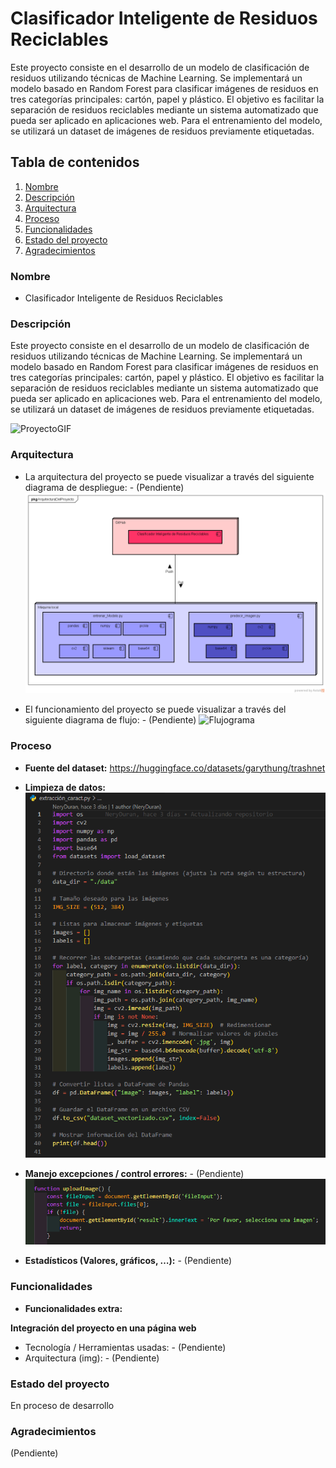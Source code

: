 # Clasificador Inteligente de Residuos Reciclables

Este proyecto consiste en el desarrollo de un modelo de clasificación de residuos utilizando técnicas de Machine Learning. Se implementará un modelo basado en Random Forest para clasificar imágenes de residuos en tres categorías principales: cartón, papel y plástico. El objetivo es facilitar la separación de residuos reciclables mediante un sistema automatizado que pueda ser aplicado en aplicaciones web. Para el entrenamiento del modelo, se utilizará un dataset de imágenes de residuos previamente etiquetadas.

## Tabla de contenidos

1. [Nombre](#Nombre)
2. [Descripción](#Descripción)
3. [Arquitectura](#Arquitectura)
4. [Proceso](#Proceso)
5. [Funcionalidades](#Funcionalidades)
6. [Estado del proyecto](#EstadoDelProyecto)
7. [Agradecimientos](#Agradecimientos)


### Nombre
* Clasificador Inteligente de Residuos Reciclables

### Descripción
Este proyecto consiste en el desarrollo de un modelo de clasificación de residuos utilizando técnicas de Machine Learning. Se implementará un modelo basado en Random Forest para clasificar imágenes de residuos en tres categorías principales: cartón, papel y plástico. El objetivo es facilitar la separación de residuos reciclables mediante un sistema automatizado que pueda ser aplicado en aplicaciones web. Para el entrenamiento del modelo, se utilizará un dataset de imágenes de residuos previamente etiquetadas.

![ProyectoGIF](img/ProyectoGIF.gif)

### Arquitectura
- La arquitectura del proyecto se puede visualizar a través del siguiente diagrama de despliegue: - (Pendiente)
    ![DiagramaDespliegue](img/DiagramaDespliegue.png)

- El funcionamiento del proyecto se puede visualizar a través del siguiente diagrama de flujo: - (Pendiente)
    ![Flujograma](img/Flujograma.png)

### Proceso

* **Fuente del dataset:** https://huggingface.co/datasets/garythung/trashnet

* **Limpieza de datos:**
    ![LimpiezaDeDatos](img/LimpiezaDeDatos.png)

* **Manejo excepciones / control errores:** - (Pendiente)
    ![ManejoExcepciones](img/ManejoExcepciones.png)

* **Estadísticos (Valores, gráficos, …):** - (Pendiente)

### Funcionalidades

* **Funcionalidades extra:**

**Integración del proyecto en una página web**
* Tecnología / Herramientas usadas: - (Pendiente)
* Arquitectura (img): - (Pendiente)

### Estado del proyecto
En proceso de desarrollo

### Agradecimientos
(Pendiente)
